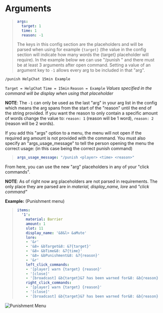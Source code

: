 # Arguments

> ```yaml
> args:
>   target: 1
>   time: 1
>   reason: -1
> ```
>
> The keys in this config section are the placeholders and will be parsed when using for example `{target}` \(the value in the config section will indicate how many words the {target} placeholder will require\). In the example below we can use "/punish   " and there must be at least 3 arguments after open command. Setting a value of an argument key to `-1` allows every arg to be included in that "arg".

`/punish HelpChat 15min Example`

`Target = HelpChat` `Time = 15min` `Reason = Example` _Values specified in the command will be display when using that placeholder_

**NOTE**: The `-1` can only be used as the last "arg" in your arg list in the config which means the arg spans from the start of the "reason" until the end of the string provided. If you want the reason to only contain a specific amount of words change the value to: `reason: 1` \(reason will be 1 word\), `reason: 2` \(reason will be 2 words\).

If you add this "args" option to a menu, the menu will not open if the required arg amount is not provided with the command. You must also specify an "args\_usage\_message" to tell the person opening the menu the correct usage: \(in this case being the correct punish command\)

> ```yaml
> args_usage_message: "/punish <player> <time> <reason>"
> ```

From here, you can use the new "arg" placeholders in any of your "click commands".

**NOTE**: As of right now arg placeholders are not parsed in requirements. The only place they are parsed are in _material, display\_name, lore_ and _"click command"_

**Example:** \(Punishment menu\)

> ```yaml
> items:
>   '1':
>     material: Barrier
>     amount: 1
>     slot: 11
>     display_name: '&8&l> &aMute'
>     lore:
>     - '&r'
>     - '&8» &bTarget&8: &7{target}'
>     - '&8» &bTime&8: &7{time}'
>     - '&8» &bPunishment&8: &7{reason}'
>     - '&r'
>     left_click_commands:
>     - '[player] warn {target} {reason}'
>     - '[close]'
>     - '[broadcast] &b{target}&7 has been warned for&8: &b{reason}'
>     right_click_commands:
>     - '[player] warn {target} {reason}'
>     - '[close]'
>     - '[broadcast] &b{target}&7 has been warned for&8: &b{reason}'
> ```

![Punishment Menu](https://imgur.com/VlrgkPK.png)


